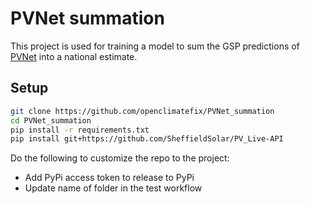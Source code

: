 # PVNet summation
This project is used for training a model to sum the GSP predictions of [PVNet](https://github.com/openclimatefix/PVNet) into a national estimate.

## Setup
```bash
git clone https://github.com/openclimatefix/PVNet_summation
cd PVNet_summation
pip install -r requirements.txt
pip install git+https://github.com/SheffieldSolar/PV_Live-API
```

Do the following to customize the repo to the project:

- Add PyPi access token to release to PyPi
- Update name of folder in the test workflow

